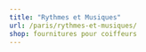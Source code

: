 ```yaml
---
title: "Rythmes et Musiques"
url: /paris/rythmes-et-musiques/
shop: fournitures pour coiffeurs
---
```

